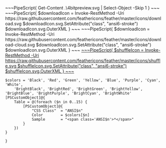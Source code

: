 <h2 style='text-align:center'>
    <a id='colorSchemeNameLink' href='#'>
        <span class='ColorSchemeFileName' />
    </a>
</h2>

<div class='centeredText'>
~~~PipeScript{
Get-Content .\4bitpreview.svg |
    Select-Object -Skip 1
}
~~~
</div>

<div class='centeredText'>
    <a id='downloadSchemeLink' class='padded'>
~~~PipeScript{    
$downloadIcon = Invoke-RestMethod -Uri https://raw.githubusercontent.com/feathericons/feather/master/icons/download.svg
$downloadIcon.svg.SetAttribute("class", "ansi6-stroke")
$downloadIcon.svg.OuterXML
}
~~~        
    </a>
    <a id='cdnSchemeLink' class='padded'>
~~~PipeScript{    
$downloadIcon = Invoke-RestMethod -Uri https://raw.githubusercontent.com/feathericons/feather/master/icons/download-cloud.svg
$downloadIcon.svg.SetAttribute("class", "ansi6-stroke")
$downloadIcon.svg.OuterXML
}
~~~
    </a>
    <a id='feelingLucky' href="javascript:feelingLucky(document.getElementById('themeSelector'))" class='padded'>
~~~PipeScript{    
$shuffleIcon = Invoke-RestMethod -Uri https://raw.githubusercontent.com/feathericons/feather/master/icons/shuffle.svg
$shuffleIcon.svg.SetAttribute("class", "ansi6-stroke")
$shuffleIcon.svg.OuterXML
}
~~~
    </a>

</div>

~~~PipeScript{
$colors = 'Black', 'Red', 'Green', 'Yellow', 'Blue', 'Purple', 'Cyan', 'White',
    'BrightBlack', 'BrightRed', 'BrightGreen', 'BrightYellow', 'BrightBlue', 'BrightPurple', 'BrightCyan', 'BrightWhite'
[PSCustomObject]@{    
    Table = @(foreach ($n in 0..15) {
        [PSCustomObject]@{
            "CSS Class"  = "ANSI$n"
            Color        = $colors[$n]
            Sample       = "<span class='ANSI$n'>*</span>"
        }
    })
}

}
~~~
